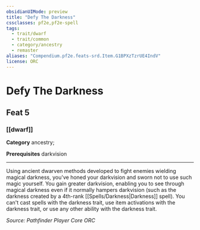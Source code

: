 ```yaml
---
obsidianUIMode: preview
title: "Defy The Darkness"
cssclasses: pf2e,pf2e-spell
tags:
  - trait/dwarf
  - trait/common
  - category/ancestry
  - remaster
aliases: "Compendium.pf2e.feats-srd.Item.G1BPXzTzrUE4IndV"
license: ORC
---
```

# Defy The Darkness
## Feat 5
### [[dwarf]]

**Category** ancestry; 



**Prerequisites** darkvision
* * *
Using ancient dwarven methods developed to fight enemies wielding magical darkness, you've honed your darkvision and sworn not to use such magic yourself. You gain greater darkvision, enabling you to see through magical darkness even if it normally hampers darkvision (such as the darkness created by a 4th-rank [[Spells/Darkness|Darkness]] spell). You can't cast spells with the darkness trait, use item activations with the darkness trait, or use any other ability with the darkness trait.

*Source: Pathfinder Player Core*
*ORC*